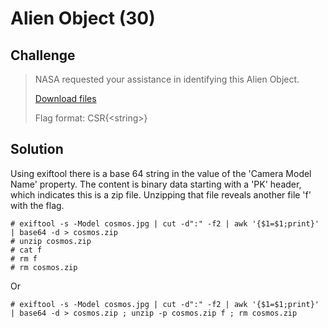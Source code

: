 
# Alien Object (30)

## Challenge

> NASA requested your assistance in identifying this Alien Object.
> 
> [Download files](cosmos.jpg)
> 
> Flag format: CSR{&lt;string&gt;}

## Solution

Using exiftool there is a base 64 string in the value of the 'Camera Model Name' property. The content is binary data starting with a 'PK' header, which indicates this is a zip file. Unzipping that file reveals another file 'f' with the flag.

```
# exiftool -s -Model cosmos.jpg | cut -d":" -f2 | awk '{$1=$1;print}' | base64 -d > cosmos.zip
# unzip cosmos.zip
# cat f
# rm f
# rm cosmos.zip
```

Or

`# exiftool -s -Model cosmos.jpg | cut -d":" -f2 | awk '{$1=$1;print}' | base64 -d > cosmos.zip ; unzip -p cosmos.zip f ; rm cosmos.zip`
